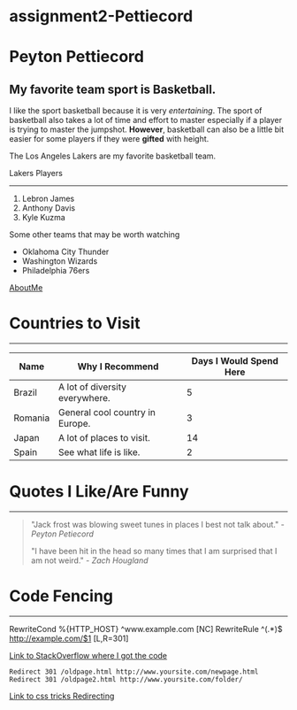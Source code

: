 # assignment2-Pettiecord

# Peyton Pettiecord
## My favorite team sport is Basketball.
I like the sport basketball because it is very *entertaining*. The sport of basketball also takes a lot of time and effort to master especially if a player is trying to master the jumpshot. **However**, basketball can also be a little bit easier for some players if they were **gifted** with height.

The Los Angeles Lakers are my favorite basketball team.

Lakers Players
 *** 

1. Lebron James
2. Anthony Davis
3. Kyle Kuzma

Some other teams that may be worth watching
- Oklahoma City Thunder
- Washington Wizards
- Philadelphia 76ers


[AboutMe](AboutMe.md)

# Countries to Visit
***

| Name | Why I Recommend | Days I Would Spend Here |
| --- | --- | --- |
| Brazil | A lot of diversity everywhere. | 5 |
| Romania | General cool country in Europe. | 3 |
| Japan | A lot of places to visit. | 14 |
| Spain | See what life is like. | 2 |


# Quotes I Like/Are Funny
***

>"Jack frost was blowing sweet tunes in places I best not talk about." - *Peyton Petiecord*
>
>
>"I have been hit in the head so many times that I am surprised that I am not weird." - *Zach Hougland*


# Code Fencing
***

>
RewriteCond %{HTTP_HOST} ^www\.example\.com [NC]
RewriteRule ^(.*)$ http://example.com/$1 [L,R=301]
>
[Link to StackOverflow where I got the code](https://stackoverflow.com/questions/234723/generic-htaccess-redirect-www-to-non-www)

~~~ 
Redirect 301 /oldpage.html http://www.yoursite.com/newpage.html
Redirect 301 /oldpage2.html http://www.yoursite.com/folder/
~~~
[Link to css tricks Redirecting](https://css-tricks.com/snippets/htaccess/301-redirects/)